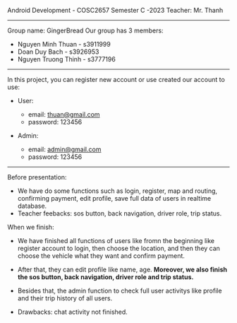 Android Development - COSC2657
Semester C -2023
Teacher: Mr. Thanh

----------------------------------------------------

Group name: GingerBread
Our group has 3 members: 
+ Nguyen Minh Thuan - s3911999
+ Doan Duy Bach - s3926953
+ Nguyen Truong Thinh - s3777196
  
----------------------------------------------------
In this project, you can register new account or use created our account to use:

+ User:
  - email: thuan@gmail.com
  - password: 123456

+ Admin:
  - email: admin@gmail.com
  - password: 123456
 
----------------------------------------------------

Before presentation:
+ We have do some functions such as login, register, map and routing, confirming payment, edit profile, save full data of users in realtime database.
+ Teacher feebacks: sos button, back navigation, driver role, trip status. 


When we finish:
+ We have finished all functions of users like fromn the beginning like register account to login, then choose the location, and then they can choose the vehicle what they want and confirm payment.
+ After that, they can edit profile like name, age. **Moreover, we also finish the sos button, back navigation, driver role and trip status.**
+ Besides that, the admin function to check full user activitys like profile and their trip history of all users.
  
+ Drawbacks: chat activity not finished.
